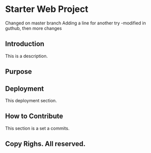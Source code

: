 # Starter Web Project
Changed on master branch
Adding a line for another try -modified in guthub, then more changes

## Introduction
This is a description.
## Purpose

## Deployment
This deployment section.

## How to Contribute
This section is a set a commits.

## Copy Righs. All reserved.
